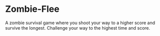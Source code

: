# Zombie-Flee

A zombie survival game where you shoot your way to a higher score and survive the longest.
Challenge your way to the highest time and score.
